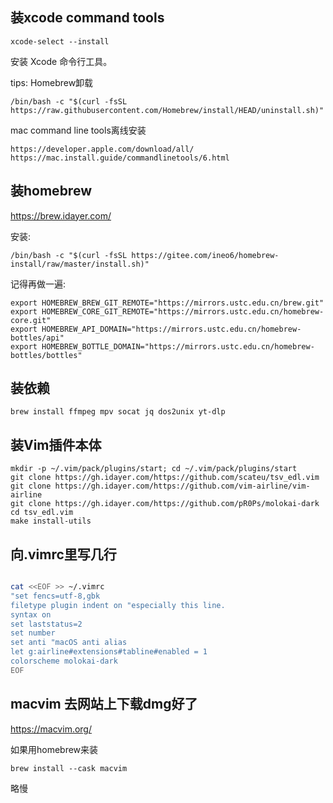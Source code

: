 ## 装xcode command tools

    xcode-select --install

安装 Xcode 命令行工具。


tips: Homebrew卸载

	/bin/bash -c "$(curl -fsSL https://raw.githubusercontent.com/Homebrew/install/HEAD/uninstall.sh)"


mac command line tools离线安装

	https://developer.apple.com/download/all/
	https://mac.install.guide/commandlinetools/6.html

## 装homebrew

https://brew.idayer.com/

安装:

    /bin/bash -c "$(curl -fsSL https://gitee.com/ineo6/homebrew-install/raw/master/install.sh)"

记得再做一遍:

    export HOMEBREW_BREW_GIT_REMOTE="https://mirrors.ustc.edu.cn/brew.git"
    export HOMEBREW_CORE_GIT_REMOTE="https://mirrors.ustc.edu.cn/homebrew-core.git"
    export HOMEBREW_API_DOMAIN="https://mirrors.ustc.edu.cn/homebrew-bottles/api"
    export HOMEBREW_BOTTLE_DOMAIN="https://mirrors.ustc.edu.cn/homebrew-bottles/bottles"


## 装依赖

    brew install ffmpeg mpv socat jq dos2unix yt-dlp 

## 装Vim插件本体

    mkdir -p ~/.vim/pack/plugins/start; cd ~/.vim/pack/plugins/start
    git clone https://gh.idayer.com/https://github.com/scateu/tsv_edl.vim
    git clone https://gh.idayer.com/https://github.com/vim-airline/vim-airline
    git clone https://gh.idayer.com/https://github.com/pR0Ps/molokai-dark
    cd tsv_edl.vim
    make install-utils

## 向.vimrc里写几行

```bash

cat <<EOF >> ~/.vimrc
"set fencs=utf-8,gbk
filetype plugin indent on "especially this line.
syntax on
set laststatus=2
set number
set anti "macOS anti alias
let g:airline#extensions#tabline#enabled = 1
colorscheme molokai-dark
EOF
```

## macvim 去网站上下载dmg好了

<https://macvim.org/>


如果用homebrew来装

	brew install --cask macvim

略慢
